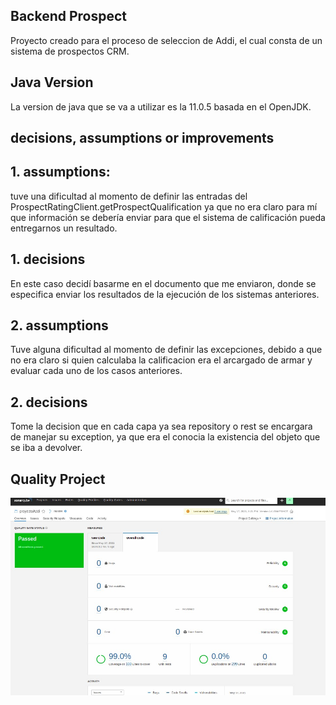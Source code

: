 ## Backend Prospect 
Proyecto creado para el proceso de seleccion de Addi, el cual consta de un sistema de prospectos CRM. 

## Java Version
La version de java que se va a utilizar es la 11.0.5 basada en el OpenJDK.

## decisions, assumptions or improvements

## 1. assumptions:
 tuve una dificultad al momento de definir las entradas del ProspectRatingClient.getProspectQualification ya que no era claro para mí que información se debería enviar para que el sistema de calificación pueda entregarnos un resultado.

## 1. decisions
En este caso decidí basarme en el documento que me enviaron, donde se especifica enviar los resultados de la ejecución de los sistemas anteriores.

## 2. assumptions
Tuve alguna dificultad al momento de definir las excepciones, debido a que no era claro si quien calculaba la calificacion era el arcargado de armar y evaluar cada uno de los casos anteriores.

## 2. decisions
Tome la decision que en cada capa ya sea repository o rest se encargara de manejar su exception, ya que era el conocia la existencia del objeto que se iba a devolver.




## Quality Project
![alt text](docs/sonar-prospect-addi.jpeg)


